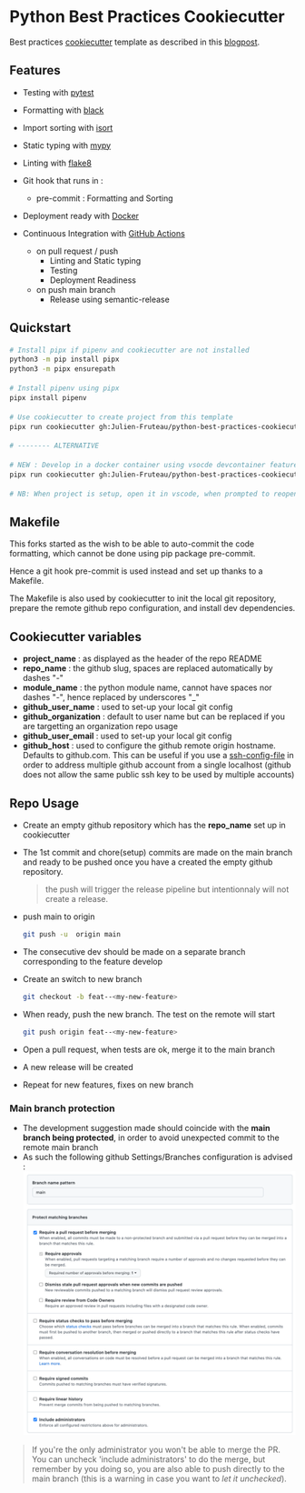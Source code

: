 # Python Best Practices Cookiecutter

Best practices [cookiecutter](https://github.com/audreyr/cookiecutter) template as described in this [blogpost](https://sourcery.ai/blog/python-best-practices/).

## Features

- Testing with [pytest](https://docs.pytest.org/en/latest/)
- Formatting with [black](https://github.com/psf/black)
- Import sorting with [isort](https://github.com/timothycrosley/isort)
- Static typing with [mypy](http://mypy-lang.org/)
- Linting with [flake8](http://flake8.pycqa.org/en/latest/)
- Git hook that runs in :
  - pre-commit : Formatting and Sorting

- Deployment ready with [Docker](https://docker.com/)
- Continuous Integration with [GitHub Actions](https://github.com/features/actions)
  - on pull request / push
    - Linting and Static typing
    - Testing
    - Deployment Readiness
  - on push main branch
    - Release using semantic-release

## Quickstart

```sh
# Install pipx if pipenv and cookiecutter are not installed
python3 -m pip install pipx
python3 -m pipx ensurepath

# Install pipenv using pipx
pipx install pipenv

# Use cookiecutter to create project from this template
pipx run cookiecutter gh:Julien-Fruteau/python-best-practices-cookiecutter --checkout vscode-devcontainer

# -------- ALTERNATIVE

# NEW : Develop in a docker container using vsocde devcontainer feature, for easy collobaration :
pipx run cookiecutter gh:Julien-Fruteau/python-best-practices-cookiecutter --checkout vscode-devcontainer

# NB: When project is setup, open it in vscode, when prompted to reopen in container, say yes (the - 1st - container build take some time)
```

## Makefile

This forks started as the wish to be able to auto-commit the code formatting, which cannot be done using pip package pre-commit.

Hence a git hook pre-commit is used instead and set up thanks to a Makefile.

The Makefile is also used by cookiecutter to init the local git repository, prepare the remote github repo configuration, and install dev dependencies.

## Cookiecutter variables

- **project_name** : as displayed as the header of the repo README
- **repo_name** : the github slug, spaces are replaced automatically by dashes "-"
- **module_name** : the python module name, cannot have spaces nor dashes "-", hence replaced by underscores "_"
- **github_user_name** : used to set-up your local git config
- **github_organization** : default to user name but can be replaced if you are targetting an organization repo usage
- **github_user_email** : used to set-up your local git config
- **github_host** : used to configure the github remote origin hostname. Defaults to github.com. This can be useful if you use a [ssh-config-file](https://linuxize.com/post/using-the-ssh-config-file/) in order to address multiple github account from a single localhost (github does not allow the same public ssh key to be used by multiple accounts)

## Repo Usage

- Create an empty github repository which has the **repo_name** set up in cookiecutter
- The 1st commit and chore(setup) commits are made on the main branch and ready to be pushed once you have a created the empty github repository.
  > the push will trigger the release pipeline but intentionnaly will not create a release.
- push main to origin

  ```bash
  git push -u  origin main
  ```

- The consecutive dev should be made on a separate branch corresponding to the feature develop
- Create an switch to new branch

  ```bash
  git checkout -b feat--<my-new-feature>
  ```

- When ready, push the new branch. The test on the remote will start

  ```bash
  git push origin feat--<my-new-feature>
  ```

- Open a pull request, when tests are ok, merge it to the main branch
- A new release will be created
- Repeat for new features, fixes on new branch

### Main branch protection

- The development suggestion made should coincide with the **main branch being protected**, in order to avoid unexpected commit to the remote main branch
- As such the following github Settings/Branches configuration is advised :
![Image](branch_protection.png)

> If you're the only administrator you won't be able to merge the PR. You can uncheck 'include administrators' to do the merge, but remember by you doing so, you are also able to push directly to the main branch (this is a warning in case you want to *let it unchecked*).
